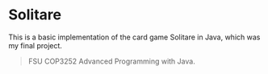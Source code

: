# Solitare

This is a basic implementation of the card game Solitare in Java, which was my final project.

> FSU COP3252 Advanced Programming with Java.
